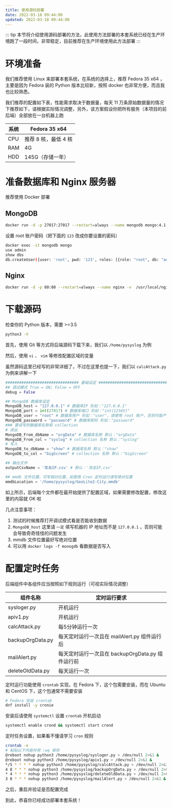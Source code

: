 ```yaml
---
title: 使用源码部署
date: 2022-03-18 09:44:00
updated: 2022-03-18 09:44:00
---
```


::: tip
本节将介绍使用源码部署的方法，此使用方法部署的本套系统已经在生产环境跑了一段时间，非常稳定，目前推荐在生产环境使用此方法部署
:::

# 环境准备

我们推荐使用 Linux 来部署本套系统，在系统的选择上，推荐 Fedora 35 x64 ，主要是因为 Fedora 装的 Python 版本比较新，按照 docker 也非常方便，而且我也比较熟悉。

我们推荐的配置如下表，性能需求取决于数据量，每天 11 万条原始数据量的情况下推荐如下，请根据实际情况调整，另外，该方案假设你把所有服务（本项目的前后端）全部放在一台机器上跑

| 系统 | Fedora 35 x64        |
| ---- | -------------------- |
| CPU  | 推荐 8 核，最低 4 核 |
| RAM  | 4G                   |
| HDD  | 145G（存储一年）     |

# 准备数据库和 Nginx 服务器

推荐使用 Docker 部署

## MongoDB

```bash
docker run -d -p 27017:27017 --restart=always --name mongodb mongo:4.1.6 --auth
```

设置 root 账户密码（把下面的 `123` 改成你要设置的密码）

```bash
docker exec -it mongodb mongo
use admin
show dbs
db.createUser({user: 'root', pwd: '123', roles: [{role: "root", db: "admin"}]})
```

## Nginx

```bash
docker run -d -p 80:80 --restart=always --name nginx -v  /usr/local/nginx:/usr/share/nginx/html nginx
```

# 下载源码

检查你的 Python 版本，需要 >=3.5

```bash
python3 -V
```

首先，使用 Git 等方式将后端源码下载下来，我们以 `/home/pysyslog` 为例

然后，使用 `vi` 、 `vim`  等修改配置区域的变量

虽然源码这里已经写的非常详细了，不过在这里也提一下，我们以 `calcAttack.py` 为例来讲解一下

```python
################################ 基础设定 ################################
## 调试模式 True = ON; False = OFF
debug = False

## MongoDB 数据库设定
MongoDB_host = "127.0.0.1" # 数据库IP 形如："127.0.0.1"
MongoDB_port = int(27017) # 数据库端口 形如："int(12345)"
MongoDB_user = "root" # 数据库用户 形如："user"，请使用 root 账户，否则可能产生意外的问题
MongoDB_password = "password" # 数据库密码 形如："password"
### 要读写的数据库名称和 collection
# 读出
MongoDB_From_dbName = "orgData" # 数据库名称 默认："orgData"
MongoDB_From_col = "syslog" # collection 名称 默认："syslog"
# 写入
MongoDB_to_dbName = "show" # 数据库名称 默认："show"
MongoDB_to_col = "bigScreen" # collection 名称 默认："bigScreen"

## 输出文件
outputCsvName = '攻击IP.csv' # 默认：'攻击IP.csv'

## mmdb 文件位置，可写相对位置，如使用 Cron 定时运行请写绝对位置
mmdbLocation = '/home/pysyslog/GeoLite2-City.mmdb'
```

如上所示，后端每个文件都在最开始提供了配置区域，如果需要修改配置，修改这里的内容就 OK 啦

几点注意事项：

1. 测试的时候推荐打开调试模式看是否能收到数据
2. `MongoDB_host` 这里请 `一定` 填写机器的 IP 地址而不是 `127.0.0.1` ，否则可能会导致奇奇怪怪的问题发生
3. mmdb 文件位置最好写绝对位置
4. 可以用 `docker logs -f monogdb` 看数据是否写入

# 配置定时任务

后端组件中各组件应当按照如下规则运行（可视实际情况调整）

| 组件名称         | 定时运行要求                                     |
| ---------------- | ------------------------------------------------ |
| sysloger.py      | 开机运行                                         |
| apiv1.py         | 开机运行                                         |
| calcAttack.py    | 每5分钟运行一次                                  |
| backupOrgData.py | 每天定时运行一次且在 mailAlert.py 组件运行后     |
| mailAlert.py     | 每天定时运行一次且在 backupOrgData.py 组件运行前 |
| deleteOldData.py | 每天运行一次                                     |

定时运行功能使用 `crontab` 实现，在 Fedora 下，这个包需要安装，而在 Ubuntu 和 CentOS 下，这个包通常不需要安装

```bash
# Fedora 安装 crontab
dnf install -y cronie 
```

安装后请使用 `systemctl` 设置 `crontab` 开机启动

```bash
systemctl enable crond && systemctl start crond
```

定时任务设置，如果看不懂请学习 `cron` 规则

```bash
crontab -e
# 粘贴以下内容并用 :wq 保存
@reboot nohup python3 /home/pysyslog/sysloger.py > /dev/null 2>&1 &
@reboot nohup python3 /home/pysyslog/apiv1.py > /dev/null 2>&1 &
*/5 * * * * nohup python3 /home/pysyslog/calcAttack.py > /dev/null 2>&1 &
4 8 * * * nohup python3 /home/pysyslog/backupOrgData.py > /dev/null 2>&1 &
* 4 * * * nohup python3 /home/pysyslog/deleteOldData.py > /dev/null 2>&1 &
3 8 * * * nohup python3 /home/pysyslog/mailAlert.py > /dev/null 2>&1 &
```

之后，重启并验证是否配置完成

到此，恭喜你已经成功部署本套系统！